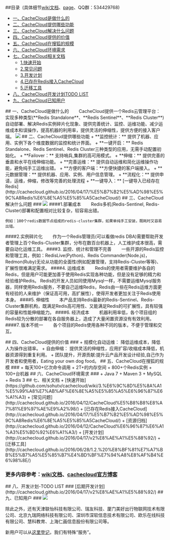 ##<a name="index"/>目录&nbsp;&nbsp;(具体细节[wiki文档](https://github.com/sohutv/cachecloud/wiki "Cachecloud Wiki")、[page](http://cachecloud.github.io/ "Cachecloud page")、QQ群：534429768)
* [一、CacheCloud是做什么的](#cc1)
* [二、CacheCloud提供哪些功能](#cc2)
* [三、CacheCloud解决什么问题](#cc3)
* [四、CacheCloud提供的价值](#cc4) 
* [五、CacheCloud在搜狐的规模](#cc5)
* [六、CacheCloud环境需求](#cc6)
* [七、CacheCloud相关文档](#cc7)
    * [1.快速开始](#cc7)
    * [2.常见问题](#cc7)
    * [3.开发计划](#cc7)
    * [4.已存在Redis接入CacheCloud](#cc7)
    * [5.迁移工具](#cc7)
* [八、CacheCloud开发计划TODO LIST](#cc8)
* [九、CacheCloud已知用户](#cc9)

<a name="cc1"/>
## 一、CacheCloud是做什么的
&nbsp;&nbsp;&nbsp;&nbsp;&nbsp;&nbsp;&nbsp;CacheCloud提供一个Redis云管理平台：实现多种类型(**Redis Standalone**、**Redis Sentinel**、**Redis Cluster**)自动部署、解决Redis实例碎片化现象、提供完善统计、监控、运维功能、减少运维成本和误操作，提高机器的利用率，提供灵活的伸缩性，提供方便的接入客户端。



<img src="http://i3.itc.cn/20160125/3084_5393fb5d_7350_f249_9e37_c0d06d00b908_1.png">

<a name="cc2"/>
## 二、CacheCloud提供哪些功能
+  **监控统计：**	提供了机器、应用、实例下各个维度数据的监控和统计界面。
+  **一键开启：**	Redis Standalone、Redis Sentinel、Redis Cluster三种类型的应用，无需手动配置初始化。
+  **Failover：**	支持哨兵,集群的高可用模式。
+  **伸缩：**	    提供完善的垂直和水平在线伸缩功能。
+  **完善运维：**    提供自动运维和简化运维操作功能，避免纯手工运维出错。
+  **方便的客户端：**方便快捷的客户端接入。
+  **元数据管理：**    提供机器、应用、实例、用户信息管理。
+  **流程化：**      提供申请，运维，伸缩，修改等完善的处理流程
+  **一键导入：**      [一键导入已经存在Redis](http://cachecloud.github.io/2016/04/17/%E5%B7%B2%E5%AD%98%E5%9C%A8Redis%E6%8E%A5%E5%85%A5CacheCloud/)

<a name="cc3"/>
## 三、CacheCloud解决什么问题 ###
<img src="http://i3.itc.cn/20160125/3084_e6f2f51c_54cf_4081_450f_c69998e74d01_1.png">
####1.部署成本
&nbsp;&nbsp;&nbsp;&nbsp;&nbsp;&nbsp;&nbsp;Redis多机(Redis-Sentinel, Redis-Cluster)部署和配置相对比较复杂，较容易出错。

	例如：100个redis数据节点组成的redis-cluster集群，如果单纯手工安装，既耗时又容易出错。
####2.实例碎片化
&nbsp;&nbsp;&nbsp;&nbsp;&nbsp;&nbsp;&nbsp;作为一个Redis管理员(可以看做redis DBA)需要帮助开发者管理上百个Redis-Cluster集群，分布在数百台机器上，人工维护成本很高，需要自动化运维工具。
####3. 监控、统计和管理不完善
&nbsp;&nbsp;&nbsp;&nbsp;&nbsp;&nbsp;&nbsp;一些开源的Redis监控和管理工具，例如：RedisLive(Python)、Redis Commander(Node.js)，Redmon(Ruby)无论从功能的全面性(例如配置管理，支持Redis-Cluster等等)、扩展性很难满足需求。
####4. 运维成本
&nbsp;&nbsp;&nbsp;&nbsp;&nbsp;&nbsp;&nbsp;Redis的使用者需要维护各自的Redis，但是用户可能更加善于使用Redis实现各种功能，但是没有足够的精力和经验维护Redis。
Redis的开发人员如同使用Mysql一样，不需要运维Mysql服务器，同样使用Redis服务，不要自己运维Redis，Redis由一些在Redis运维方面更有经验的人来维护（保证高可用，高扩展性），使得开发者更加关注于Redis使用本身。
####5. 伸缩性
&nbsp;&nbsp;&nbsp;&nbsp;&nbsp;&nbsp;&nbsp;本产品支持Redis最新的Redis-Sentinel、Redis-Cluster集群机构，既满足Redis高可用性、又能满足Redis的可扩展性，具有较强的容量和性能伸缩能力。
####6. 经济成本
&nbsp;&nbsp;&nbsp;&nbsp;&nbsp;&nbsp;&nbsp;机器利用率低，各个项目组的Redis较为分散的部署在各自服务器上，造成了大量闲置资源没有有效利用。 
####7. 版本不统一 
&nbsp;&nbsp;&nbsp;&nbsp;&nbsp;&nbsp;&nbsp;各个项目的Redis使用各种不同的版本，不便于管理和交互。

<a name="cc4"/>
## 四、CacheCloud提供的价值 ###
+  规模化自动运维：	降低运维成本，降低人为操作出错率。
+  自由伸缩：	    提供灵活的伸缩性，应用扩容/收缩成本降低，机器资源得到重复利用。
+  团队提升，开源贡献:提升云产品开发设计经验,自己作为开发者和使用者，Eating your own dog food。

<a name="cc5"/>
## 五、CacheCloud在搜狐的规模 ###
+  每天100+亿次命令调用
+  2T+的内存空间
+  800+个Redis实例
+  100+台机器

<a name="cc6"/>
## 六、CacheCloud环境需求 ###
+  Java 7
+  Maven 3
+  MySQL
+  Redis 3

<a name="cc7"/>
## 七、相关文档
+ [快速开始](https://github.com/sohutv/cachecloud/wiki/3.%E6%9C%8D%E5%8A%A1%E5%99%A8%E7%AB%AF%E6%8E%A5%E5%85%A5%E6%96%87%E6%A1%A3)
+ [常见问题](http://cachecloud.github.io/2016/04/12/CacheCloud%E5%B8%B8%E8%A7%81%E9%97%AE%E9%A2%98/)
+ [已存在Redis接入CacheCloud](http://cachecloud.github.io/2016/04/17/%E5%B7%B2%E5%AD%98%E5%9C%A8Redis%E6%8E%A5%E5%85%A5CacheCloud/)
+ [资源归档](http://cachecloud.github.io/2016/04/12/CacheCloud%E6%96%87%E6%A1%A3%E5%BD%92%E6%A1%A3/)
+ [开发计划](http://cachecloud.github.io/2016/04/17/v2%E8%AE%A1%E5%88%92/)
+ [迁移工具](http://cachecloud.github.io/2016/06/28/1.2.%20%E8%BF%81%E7%A7%BB%E5%B7%A5%E5%85%B7%E4%BD%BF%E7%94%A8%E8%AF%B4%E6%98%8E/)

### 更多内容参考：[wiki文档](https://github.com/sohutv/cachecloud/wiki)、[cachecloud官方博客](http://cachecloud.github.io/)

<a name="cc8"/>
## 八、开发计划-TODO LIST ###
[后期开发计划](http://cachecloud.github.io/2016/04/17/v2%E8%AE%A1%E5%88%92/)

<a name="cc9"/>
## 九、已知用户 ###
<img src="https://raw.githubusercontent.com/sohutv/cachecloud/master/cachecloud-open-web/src/main/webapp/WEB-INF/resources/img/all.png">

除此之外，还有天津联怡科技有限公司、瑞友科技、厦门美好出行物联网技术有限公司、北京九瑞网络科技有限公司、深圳市深软信息技术有限公司、欧乐在线科技有限公司、慧科教育、上海仁画信息股份有限公司等。

新用户可以从[这里登记](https://github.com/sohutv/cachecloud/issues/42)，我们有特殊“服务”。
 

